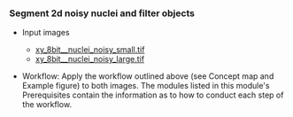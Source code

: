 ### Segment 2d noisy nuclei and filter objects
- Input images
  - [xy_8bit__nuclei_noisy_small.tif](https://github.com/NEUBIAS/training-resources/raw/master/image_data/xy_8bit__nuclei_noisy_small.tif)
  - [xy_8bit__nuclei_noisy_large.tif](https://github.com/NEUBIAS/training-resources/raw/master/image_data/xy_8bit__nuclei_noisy_large.tif)
  
- Workflow:
  Apply the workflow outlined above (see Concept map and Example figure) to both images. The modules listed in this module's Prerequisites contain the information as to how to conduct each step of the workflow.